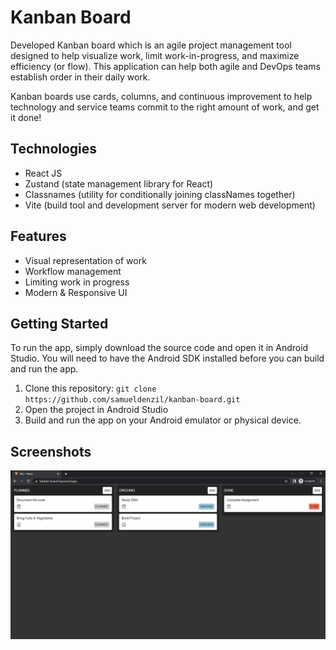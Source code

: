 # Kanban Board

Developed Kanban board which is an agile project management tool designed to help visualize work, limit work-in-progress, and maximize efficiency (or flow). This application can help both agile and DevOps teams establish order in their daily work.

Kanban boards use cards, columns, and continuous improvement to help technology and service teams commit to the right amount of work, and get it done!

## Technologies

- React JS
- Zustand (state management library for React)
- Classnames (utility for conditionally joining classNames together)
- Vite (build tool and development server for modern web development)

## Features

- Visual representation of work
- Workflow management
- Limiting work in progress
- Modern & Responsive UI

## Getting Started

To run the app, simply download the source code and open it in Android Studio. You will need to have the Android SDK installed before you can build and run the app.

1. Clone this repository: `git clone https://github.com/samueldenzil/kanban-board.git`
2. Open the project in Android Studio
3. Build and run the app on your Android emulator or physical device.

## Screenshots

![Screenshot](/screenshots/screenshot.png "Kanban board page")
